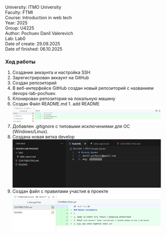University: ITMO University  
Faculty: FTMI  
Course: Introduction in web tech  
Year: 2025  
Group: U4225  
Author: Pochuev Danil Valerevich  
Lab: Lab0  
Date of create: 29.09.2025  
Date of finished: 06.10.2025

### Ход работы  
1. Создание аккаунта и настройка SSH
2. Зарегистрирован аккаунт на GitHub  
3. Создан репозиторий
4. В веб-интерфейсе GitHub создан новый репозиторий с названием devops-lab-pochuev.
5. Клонирован репозитория на локальную машину 
6. Создан Файл README.md 1. add README ![alt text](image-3.png)
7. Добавлен .gitignore с типовыми исключениями для ОС (Windows/Linux).
8. Создана новая ветка develop ![alt text](image.png)
9. Создан файл с правилами участия в проекте ![alt text](image-2.png)

